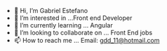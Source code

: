 - 👋 Hi, I’m Gabriel Estefano
- 👀 I’m interested in ...Front end Developer
- 🌱 I’m currently learning ... Angular
- 💞️ I’m looking to collaborate on ... Front End jobs
- 📫 How to reach me ... Email: gdd_11@hotmail.com      

<!---
GB1177/GB1177 is a ✨ special ✨ repository because its `README.md` (this file) appears on your GitHub profile.
You can click the Preview link to take a look at your changes.
--->
